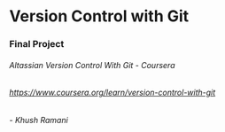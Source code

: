 # Version Control with Git

### Final Project
###### Altassian Version Control With Git - Coursera
###### https://www.coursera.org/learn/version-control-with-git
###### - Khush Ramani
